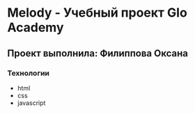 # Melody - Учебный проект Glo Academy
## Проект выполнила: Филиппова Оксана

### Технологии
- html
- css
- javascript
